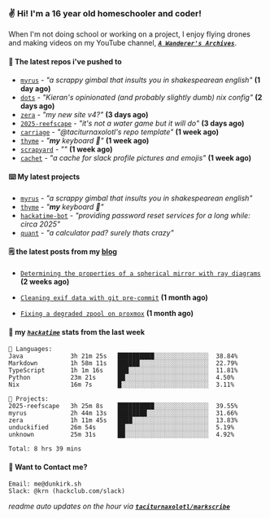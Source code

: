### ✌️ Hi! I'm a 16 year old homeschooler and coder!

When I'm not doing school or working on a project, I enjoy flying drones and making videos on my YouTube channel, [**_`A Wanderer's Archives`_**](https://youtube.com/@wanderer.archives).

#### 👷 The latest repos i've pushed to

- [`myrus`](https://github.com/taciturnaxolotl/myrus) - _"a scrappy gimbal that insults you in shakespearean english"_ **(1 day ago)**
- [`dots`](https://github.com/taciturnaxolotl/dots) - _"Kieran's opinionated (and probably slightly dumb) nix config"_ **(2 days ago)**
- [`zera`](https://github.com/taciturnaxolotl/zera) - _"my new site v4?"_ **(3 days ago)**
- [`2025-reefscape`](https://github.com/df1317/2025-reefscape) - _"it's not a water game but it will do"_ **(3 days ago)**
- [`carriage`](https://github.com/taciturnaxolotl/carriage) - _"@taciturnaxolotl's repo template"_ **(1 week ago)**
- [`thyme`](https://github.com/taciturnaxolotl/thyme) - _"**my** keyboard 🫶"_ **(1 week ago)**
- [`scrapyard`](https://github.com/hackclub/scrapyard) - _""_ **(1 week ago)**
- [`cachet`](https://github.com/taciturnaxolotl/cachet) - _"a cache for slack profile pictures and emojis"_ **(1 week ago)**

#### ⌨️ My latest projects

- [`myrus`](https://github.com/taciturnaxolotl/myrus) - _"a scrappy gimbal that insults you in shakespearean english"_
- [`thyme`](https://github.com/taciturnaxolotl/thyme) - _"**my** keyboard 🫶"_
- [`hackatime-bot`](https://github.com/taciturnaxolotl/hackatime-bot) - _"providing password reset services for a long while: circa 2025"_
- [`quant`](https://github.com/taciturnaxolotl/quant) - _"a calculator pad? surely thats crazy"_

#### 🗒️ the latest posts from my [blog](https://dunkirk.sh)

- [`Determining the properties of a spherical mirror with ray diagrams`](https://dunkirk.sh/blog/spherical-ray-diagrams/) **(2 weeks ago)**

- [`Cleaning exif data with git pre-commit`](https://dunkirk.sh/blog/remove-exif-git-hook/) **(1 month ago)**

- [`Fixing a degraded zpool on proxmox`](https://dunkirk.sh/blog/degraded-zpool-proxmox/) **(1 month ago)**



#### 📡 my [_`hackatime`_](https://waka.hackclub.com) stats from the last week

```text
💾 Languages:
Java             3h 21m 25s   ██████████░░░░░░░░░░░░░░░  38.84%
Markdown         1h 58m 11s   ██████░░░░░░░░░░░░░░░░░░░  22.79%
TypeScript       1h 1m 16s    ███░░░░░░░░░░░░░░░░░░░░░░  11.81%
Python           23m 21s      ██░░░░░░░░░░░░░░░░░░░░░░░  4.50%
Nix              16m 7s       █░░░░░░░░░░░░░░░░░░░░░░░░  3.11%

💼 Projects:
2025-reefscape   3h 25m 8s    ██████████░░░░░░░░░░░░░░░  39.55%
myrus            2h 44m 13s   ████████░░░░░░░░░░░░░░░░░  31.66%
zera             1h 11m 45s   ████░░░░░░░░░░░░░░░░░░░░░  13.83%
unduckified      26m 54s      ██░░░░░░░░░░░░░░░░░░░░░░░  5.19%
unknown          25m 31s      ██░░░░░░░░░░░░░░░░░░░░░░░  4.92%

Total: 8 hrs 39 mins
```

#### 📮 Want to Contact me?

```text
Email: me@dunkirk.sh
Slack: @krn (hackclub.com/slack)
```

_readme auto updates on the hour via [**`taciturnaxolotl/markscribe`**](https://github.com/taciturnaxolotl/markscribe)_
